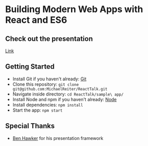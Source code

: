 # Building Modern Web Apps with React and ES6

## Check out the presentation

[Link](https://michaelreiter.github.io/ReactTalk/)

## Getting Started

* Install Git if you haven't already: [Git](https://git-scm.com/book/en/v2/Getting-Started-Installing-Git)
* Clone this repository: `git clone git@github.com:MichaelReiter/ReactTalk.git`
* Navigate inside directory: `cd ReactTalk/sample\ app/`
* Install Node and npm if you haven't already: [Node](https://nodejs.org/en/)
* Install dependencies: `npm install`
* Start the app: `npm start`

## Special Thanks

* [Ben Hawker](https://github.com/hwkr) for his presentation framework
